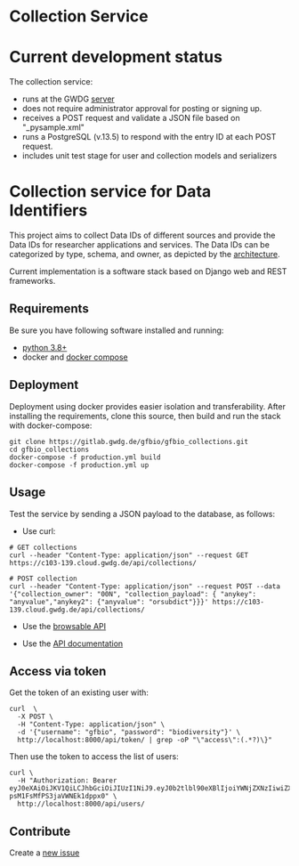 
Collection Service
====================

# Current development status

The collection service:

- runs at the GWDG [server](https://c103-114.cloud.gwdg.de/api)
- does not require administrator approval for posting or signing up. 
- receives a POST request and validate a JSON file based on "_pysample.xml"
- runs a PostgreSQL (v.13.5) to respond with the entry ID at each POST request.
- includes unit test stage for user and collection models and serializers

# Collection service for Data Identifiers

This project aims to collect Data IDs of different sources and provide the Data IDs for researcher applications and services.
The Data IDs can be categorized by type, schema, and owner, as depicted by the
[architecture](https://drive.google.com/file/d/1vhseWbXVzK9OCsqd00fmZaQ2CEmMfCbi/view?usp=sharing). 

Current implementation is a software stack based on Django web and REST frameworks.

## Requirements 

Be sure you have following software installed and running:
* [python 3.8+](https://www.python.org/downloads/)
* docker and [docker compose](https://docs.docker.com/compose/install/)

## Deployment

Deployment using docker provides easier isolation and transferability.
After installing the requirements, clone this source, then build and run the stack with docker-compose:
                            
```
git clone https://gitlab.gwdg.de/gfbio/gfbio_collections.git
cd gfbio_collections
docker-compose -f production.yml build
docker-compose -f production.yml up
``` 

## Usage

Test the service by sending a JSON payload to the database, as follows:

- Use curl:
````console
# GET collections
curl --header "Content-Type: application/json" --request GET https://c103-139.cloud.gwdg.de/api/collections/

# POST collection
curl --header "Content-Type: application/json" --request POST --data '{"collection_owner": "00N", "collection_payload": { "anykey": "anyvalue","anykey2": {"anyvalue": "orsubdict"}}}' https://c103-139.cloud.gwdg.de/api/collections/ 
````
- Use the 
[browsable API](https://c103-114.cloud.gwdg.de/api)

- Use the [API documentation](https://c103-114.cloud.gwdg.de/swagger)

## Access via token

Get the token of an existing user with:

````
curl  \
  -X POST \
  -H "Content-Type: application/json" \
  -d '{"username": "gfbio", "password": "biodiversity"}' \
  http://localhost:8000/api/token/ | grep -oP "\"access\":(.*?)\}"
````
Then use the token to access the list of users:

````
curl \
  -H "Authorization: Bearer eyJ0eXAiOiJKV1QiLCJhbGciOiJIUzI1NiJ9.eyJ0b2tlbl90eXBlIjoiYWNjZXNzIiwiZXhwIjoxNjQwNzc5ODM5LCJpYXQiOjE2NDA3Nzk1MzksImp0aSI6IjE0ODkzNzFiN2JjODQzZjg5ZTQ2YjU1YTQyZjk1NTJkIiwidXNlcl9pZCI6Mn0.lTabwrxPvTXvqDkvkI-psM1FsMfPS3jaVWNEk1dppx0" \
  http://localhost:8000/api/users/
````

## Contribute

Create a [new issue](https://gitlab.gwdg.de/gfbio_collections/-/issues/new?issue%5Bassignee_id%5D=&issue%5Bmilestone_id%5D=)

